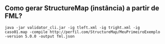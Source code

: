 ## Como gerar StructureMap (instância) a partir de FML?

```
java -jar validator_cli.jar -ig tleft.xml -ig tright.xml -ig caso01.map -compile http://perfil.com/StructureMap/MeuPrimeiroExemplo -version 5.0.0 -output fml.json
```
